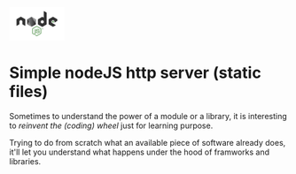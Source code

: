 ![](./nodejs-logo.png)
# Simple nodeJS http server (static files)
Sometimes to understand the power of a module or a library, it is interesting to _reinvent the (coding) wheel_ just for learning purpose.

Trying to do from scratch what an available piece of software already does, it'll let you understand what happens under the hood of framworks and libraries.
